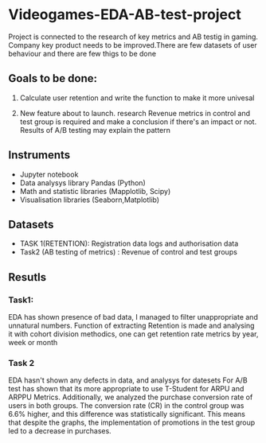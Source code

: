 # Videogames-EDA-AB-test-project
Project is connected to the research of key metrics and AB testig in gaming. Company key product needs to be improved.There are few datasets of user behaviour and there are few thigs to be done
  ## Goals to be done:
  1. Calculate user retention and write the function to make it more univesal
  
  2. New feature about to launch. research Revenue metrics in control and test group is required  and make a conclusion if there's an impact or not. Results of A/B testing may explain   the pattern

 ## Instruments
 - Jupyter notebook
 - Data analysys library Pandas (Python)
 - Math and statistic libraries (Mapplotlib, Scipy)
 - Visualisation libraries (Seaborn,Matplotlib)
 ## Datasets 
 - TASK 1(RETENTION): Registration data logs and authorisation data
 - Task2 (AB testing of metrics) : Revenue of control and test groups
## Resutls
### Task1:
EDA has shown presence of bad data, I managed to filter unappropriate and unnatural numbers. Function of extracting Retention is made and analysing it with cohort division methodics, one can get retention rate metrics by year, week or month
### Task 2
EDA hasn't shown any defects in data, and analysys for datesets For A/B test has shown that its more appropriate to use T-Student for ARPU and ARPPU Metrics. Additionally, we analyzed the purchase conversion rate of users in both groups. The conversion rate (CR) in the control group was 6.6% higher, and this difference was statistically significant. This means that despite the graphs, the implementation of promotions in the test group led to a decrease in purchases.





